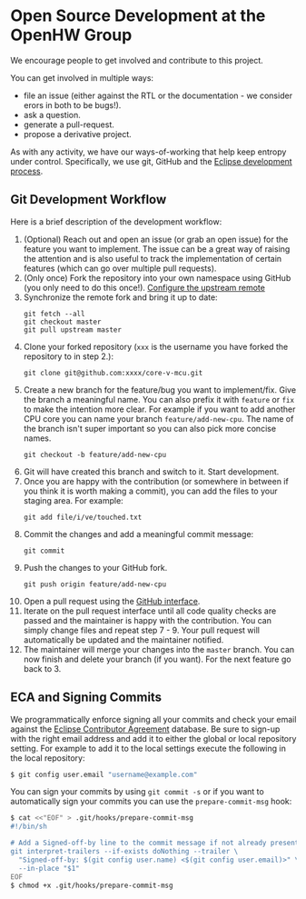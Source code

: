 # Open Source Development at the OpenHW Group

We encourage people to get involved and contribute to this project.

You can get involved in multiple ways:

- file an issue (either against the RTL or the documentation - we consider erors in both to be bugs!).
- ask a question.
- generate a pull-request.
- propose a derivative project.

As with any activity, we have our ways-of-working that help keep entropy under control.
Specifically, we use git, GitHub and the [Eclipse development process](https://www.eclipse.org/projects/dev_process/).

## Git Development Workflow

Here is a brief description of the development workflow:

1. (Optional) Reach out and open an issue (or grab an open issue) for the
   feature you want to implement. The issue can be a great way of raising the
   attention and is also useful to track the implementation of certain features
   (which can go over multiple pull requests).
2. (Only once) Fork the repository into your own namespace using GitHub (you only need to do
   this once!). [Configure the upstream
   remote](https://docs.github.com/en/github/collaborating-with-issues-and-pull-requests/configuring-a-remote-for-a-fork)
3. Synchronize the remote fork and bring it up to date:
   ```
   git fetch --all
   git checkout master
   git pull upstream master
   ```
4. Clone your forked repository (`xxx` is the username you have forked the
   repository to in step 2.):
    ```
    git clone git@github.com:xxxx/core-v-mcu.git
    ```
5. Create a new branch for the feature/bug you want to implement/fix. Give the
   branch a meaningful name. You can also prefix it with `feature` or `fix` to
   make the intention more clear. For example if you want to add another CPU
   core you can name your branch `feature/add-new-cpu`. The name of the branch
   isn't super important so you can also pick more concise names.
    ```
    git checkout -b feature/add-new-cpu
    ```
6. Git will have created this branch and switch to it. Start development.
7. Once you are happy with the contribution (or somewhere in between if you
   think it is worth making a commit), you can add the files to your staging
   area. For example:
   ```
   git add file/i/ve/touched.txt
   ```
8. Commit the changes and add a meaningful commit message:
   ```
   git commit
   ```
9. Push the changes to your GitHub fork.
   ```
   git push origin feature/add-new-cpu
   ```
10. Open a pull request using the [GitHub
    interface](https://docs.github.com/en/github/collaborating-with-issues-and-pull-requests/creating-a-pull-request).
11. Iterate on the pull request interface until all code quality checks are
    passed and the maintainer is happy with the contribution. You can simply
    change files and repeat step 7 - 9. Your pull request will automatically be
    updated and the maintainer notified.
12. The maintainer will merge your changes into the `master` branch. You can now
    finish and delete your branch (if you want). For the next feature go back to
    3.


## ECA and Signing Commits

We programmatically enforce signing all your commits and check your email
against the [Eclipse Contributor
Agreement](https://www.eclipse.org/legal/ECA.php) database. Be sure to sign-up
with the right email address and add it to either the global or local repository
setting. For example to add it to the local settings execute the following in
the local repository:

```bash
$ git config user.email "username@example.com"
```

You can sign your commits by using `git commit -s` or if you want to
automatically sign your commits you can use the `prepare-commit-msg` hook:

```bash
$ cat <<"EOF" > .git/hooks/prepare-commit-msg
#!/bin/sh

# Add a Signed-off-by line to the commit message if not already present.
git interpret-trailers --if-exists doNothing --trailer \
  "Signed-off-by: $(git config user.name) <$(git config user.email)>" \
  --in-place "$1"
EOF
$ chmod +x .git/hooks/prepare-commit-msg
```
